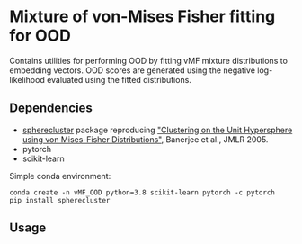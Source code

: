 # Mixture of von-Mises Fisher fitting for OOD

Contains utilities for performing OOD by fitting vMF mixture distributions to embedding vectors. OOD scores are generated using the negative log-likelihood evaluated using the fitted distributions.

## Dependencies

* [spherecluster](https://github.com/jasonlaska/spherecluster) package reproducing ["Clustering on the Unit Hypersphere using von Mises-Fisher Distributions"](http://www.jmlr.org/papers/volume6/banerjee05a/banerjee05a.pdf), Banerjee et al., JMLR 2005.
* pytorch
* scikit-learn

Simple conda environment:

```
conda create -n vMF_OOD python=3.8 scikit-learn pytorch -c pytorch
pip install spherecluster
```

## Usage

